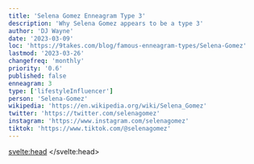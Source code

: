 ```yaml
---
title: 'Selena Gomez Enneagram Type 3'
description: 'Why Selena Gomez appears to be a type 3'
author: 'DJ Wayne'
date: '2023-03-09'
loc: 'https://9takes.com/blog/famous-enneagram-types/Selena-Gomez'
lastmod: '2023-03-26'
changefreq: 'monthly'
priority: '0.6'
published: false
enneagram: 3
type: ['lifestyleInfluencer']
person: 'Selena-Gomez'
wikipedia: 'https://en.wikipedia.org/wiki/Selena_Gomez'
twitter: 'https://twitter.com/selenagomez'
instagram: 'https://www.instagram.com/selenagomez'
tiktok: 'https://www.tiktok.com/@selenagomez'
---
```


<!-- Notes: Not sure if she is a 3, was a child actor on Barney... -->

<!-- <script>
	import  PopCard  from "$lib/components/atoms/PopCard.svelte";
</script>
<div
	style="display: flex;
    justify-content: center;
    margin: 1rem 0;
	"
>
	<PopCard
		image={`/types/7s/${'Selena-Gomez'}.webp`}
		showIcon={false}
		enneagramType=""
		displayText="Selena Gomez"
		subtext=""
	/>
</div> -->

<p class="firstLetter"></p>

<svelte:head>
</svelte:head>
